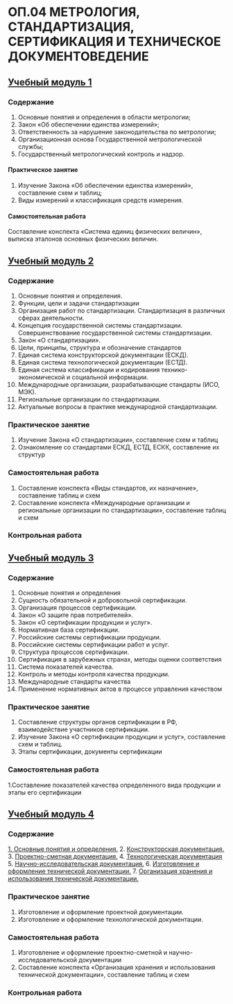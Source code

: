 # ОП.04 МЕТРОЛОГИЯ, СТАНДАРТИЗАЦИЯ, СЕРТИФИКАЦИЯ И ТЕХНИЧЕСКОЕ ДОКУМЕНТОВЕДЕНИЕ

## [Учебный модуль 1](https://github.com/Dinastyfun2/Modul4/blob/main/train_1.md) 

### Содержание
1. Основные понятия и определения в области метрологии; 
2. Закон «Об обеспечении единства измерений»;
3. Ответственность за нарушение законодательства по метрологии;
4. Организационная основа Государственной метрологической службы; 
5. Государственный метрологический контроль и надзор.

#### Практическое занятие 
1. Изучение Закона «Об обеспечении единства измерений», составление схем и таблиц;
2. Виды измерений и классификация средств измерения.
#### Самостоятельная работа 
Составление конспекта «Система единиц физических величин», выписка эталонов основных физических
величин.



## [Учебный модуль 2](https://github.com/Dinastyfun2/Modul4/blob/main/train_2.md) 

### Содержание
1. Основные понятия и определения. 
2. Функции, цели и задачи стандартизации
3. Организация работ по стандартизации. Стандартизация в различных сферах деятельности.
4. Концепция государственной системы стандартизации. Совершенствование государственной системы
стандартизации.
5. Закон «О стандартизации».
6. Цели, принципы, структура и обозначение стандартов
7. Единая система конструкторской документации (ЕСКД). 
8. Единая система технологической документации (ЕСТД). 
9. Единая система классификации и кодирования технико-экономической и социальной информации.
10. Международные организации, разрабатывающие стандарты (ИСО, МЭК).
11. Региональные организации по стандартизации. 
12. Актуальные вопросы в практике международной стандартизации.
### Практическое занятие
1. Изучение Закона «О стандартизации», составление схем и таблиц
2. Ознакомление со стандартами ЕСКД, ЕСТД, ЕСКК, составление их структур
### Самостоятельная работа
1. Составление конспекта «Виды стандартов, их назначение», составление таблиц и схем
2. Составление конспекта «Международные организации и региональные организации по стандартизации»,
составление таблиц и схем
### Контрольная работа 


## [Учебный модуль 3](https://github.com/Dinastyfun2/Modul4/blob/main/train_3.md) 

### Содержание
1. Основные понятия и определения
2. Сущность обязательной и добровольной сертификации. 
3. Организация процессов сертификации. 
4. Закон «О защите прав потребителей».
5. Закон «О сертификации продукции и услуг».
6. Нормативная база сертификации. 
7. Российские системы сертификации продукции.
8. Российские системы сертификации работ и услуг. 
9. Структура процессов сертификации.
10. Сертификация в зарубежных странах, методы оценки соответствия
11. Система показателей качества.
12. Контроль и методы контроля качества продукции. 
13. Международные стандарты качества
14. Применение нормативных актов в процессе управления качеством
 
### Практическое занятие
1. Составление структуры органов сертификации в РФ, взаимодействие участников сертификации.
2. Изучение Закона «О сертификации продукции и услуг», составление схем и таблиц.
3. Этапы сертификации, документы сертификации

### Самостоятельная работа
1.Составление показателей качества определенного вида продукции и этапы его сертификации

## [Учебный модуль 4](https://github.com/Dinastyfun2/Modul4/blob/main/train_4.md) 

### Содержание
[1. Основные понятия и определения.](train_4.md#Техническое-документоведение)
2. [Конструкторская документация.](train_4.md#Конструкторская-документация) 
3. [Проектно-сметная документация.](train_4.md#Проектно-сметная-документация) 
4. [Технологическая документация](train_4.md#Единая-Система-Технологической-Документации)
5. [Научно-исследовательская документация.](train_4.md#Научная-документация)
6. [Изготовление и оформление технической документации.](train_4.md#Изготовление-и-оформление-технической-документации.)
7. [Организация хранения и использования технической документации.](train_4.md#Организация-хранения-тех.-Документации)

### Практическое занятие
1. Изготовление и оформление проектной документации.
2. Изготовление и оформление технологической документации.

### Самостоятельная работа
1. Изготовление и оформление проектно-сметной и научно-исследовательской документации
2. Составление конспекта «Организация хранения и использования технической документации», составление
таблиц и схем

### Контрольная работа 
